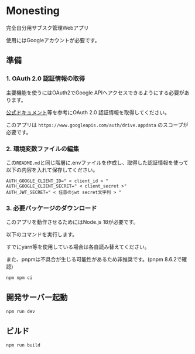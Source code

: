 # Monesting

完全自分用サブスク管理Webアプリ

使用にはGoogleアカウントが必要です。

## 準備

### 1. OAuth 2.0 認証情報の取得

主要機能を使うにはOAuth2でGoogle APIへアクセスできるようにする必要があります。

[公式ドキュメント](https://developers.google.com/identity/protocols/oauth2/javascript-implicit-flow)等を参考にOAuth 2.0 認証情報を取得してください。

このアプリは `https://www.googleapis.com/auth/drive.appdata` のスコープが必要です。

### 2. 環境変数ファイルの編集

この`README.md`と同じ階層に.envファイルを作成し、取得した認証情報を使って以下の内容を入れて保存してください。

```env
AUTH_GOOGLE_CLIENT_ID=" < client_id > "
AUTH_GOOGLE_CLIENT_SECRET=" < client_secret >"
AUTH_JWT_SECRET=" < 任意のjwt secret文字列 > "
```

### 3. 必要パッケージのダウンロード

このアプリを動作させるためにはNode.js 18が必要です。

以下のコマンドを実行します。

すでにyarn等を使用している場合は各自読み替えてください。

また、pnpmは不具合が生じる可能性があるため非推奨です。(pnpm 8.6.2で確認)

```sh
npm npm ci
```

## 開発サーバー起動

```sh
npm run dev
```

## ビルド

```sh
npm run build
```
